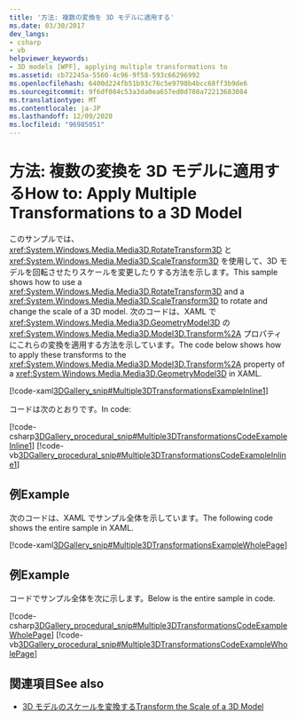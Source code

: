 ```yaml
---
title: '方法: 複数の変換を 3D モデルに適用する'
ms.date: 03/30/2017
dev_langs:
- csharp
- vb
helpviewer_keywords:
- 3D models [WPF], applying multiple transformations to
ms.assetid: cb72245a-5560-4c96-9f58-593c66296992
ms.openlocfilehash: 6400d224fb51b93c76c5e9798b4bcc68ff3b9de6
ms.sourcegitcommit: 9f6df084c53a3da0ea657ed0d708a72213683084
ms.translationtype: MT
ms.contentlocale: ja-JP
ms.lasthandoff: 12/09/2020
ms.locfileid: "96985051"
---
```

# <a name="how-to-apply-multiple-transformations-to-a-3d-model"></a><span data-ttu-id="c8748-102">方法: 複数の変換を 3D モデルに適用する</span><span class="sxs-lookup"><span data-stu-id="c8748-102">How to: Apply Multiple Transformations to a 3D Model</span></span>
<span data-ttu-id="c8748-103">このサンプルでは、<xref:System.Windows.Media.Media3D.RotateTransform3D> と <xref:System.Windows.Media.Media3D.ScaleTransform3D> を使用して、3D モデルを回転させたりスケールを変更したりする方法を示します。</span><span class="sxs-lookup"><span data-stu-id="c8748-103">This sample shows how to use a <xref:System.Windows.Media.Media3D.RotateTransform3D> and a <xref:System.Windows.Media.Media3D.ScaleTransform3D> to rotate and change the scale of a 3D model.</span></span> <span data-ttu-id="c8748-104">次のコードは、XAML で <xref:System.Windows.Media.Media3D.GeometryModel3D> の <xref:System.Windows.Media.Media3D.Model3D.Transform%2A> プロパティにこれらの変換を適用する方法を示しています。</span><span class="sxs-lookup"><span data-stu-id="c8748-104">The code below shows how to apply these transforms to the <xref:System.Windows.Media.Media3D.Model3D.Transform%2A> property of a <xref:System.Windows.Media.Media3D.GeometryModel3D> in XAML.</span></span>  
  
 [!code-xaml[3DGallery_snip#Multiple3DTransformationsExampleInline1](~/samples/snippets/csharp/VS_Snippets_Wpf/3DGallery_snip/CS/MultipleTransformationsExample.xaml#multiple3dtransformationsexampleinline1)]  
  
 <span data-ttu-id="c8748-105">コードは次のとおりです。</span><span class="sxs-lookup"><span data-stu-id="c8748-105">In code:</span></span>  
  
 [!code-csharp[3DGallery_procedural_snip#Multiple3DTransformationsCodeExampleInline1](~/samples/snippets/csharp/VS_Snippets_Wpf/3DGallery_procedural_snip/CSharp/MultipleTransformationsExample.cs#multiple3dtransformationscodeexampleinline1)]
 [!code-vb[3DGallery_procedural_snip#Multiple3DTransformationsCodeExampleInline1](~/samples/snippets/visualbasic/VS_Snippets_Wpf/3DGallery_procedural_snip/visualbasic/multipletransformationsexample.vb#multiple3dtransformationscodeexampleinline1)]  
  
## <a name="example"></a><span data-ttu-id="c8748-106">例</span><span class="sxs-lookup"><span data-stu-id="c8748-106">Example</span></span>  
 <span data-ttu-id="c8748-107">次のコードは、XAML でサンプル全体を示しています。</span><span class="sxs-lookup"><span data-stu-id="c8748-107">The following code shows the entire sample in XAML.</span></span>  
  
 [!code-xaml[3DGallery_snip#Multiple3DTransformationsExampleWholePage](~/samples/snippets/csharp/VS_Snippets_Wpf/3DGallery_snip/CS/MultipleTransformationsExample.xaml#multiple3dtransformationsexamplewholepage)]  
  
## <a name="example"></a><span data-ttu-id="c8748-108">例</span><span class="sxs-lookup"><span data-stu-id="c8748-108">Example</span></span>  
 <span data-ttu-id="c8748-109">コードでサンプル全体を次に示します。</span><span class="sxs-lookup"><span data-stu-id="c8748-109">Below is the entire sample in code.</span></span>  
  
 [!code-csharp[3DGallery_procedural_snip#Multiple3DTransformationsCodeExampleWholePage](~/samples/snippets/csharp/VS_Snippets_Wpf/3DGallery_procedural_snip/CSharp/MultipleTransformationsExample.cs#multiple3dtransformationscodeexamplewholepage)]
 [!code-vb[3DGallery_procedural_snip#Multiple3DTransformationsCodeExampleWholePage](~/samples/snippets/visualbasic/VS_Snippets_Wpf/3DGallery_procedural_snip/visualbasic/multipletransformationsexample.vb#multiple3dtransformationscodeexamplewholepage)]  
  
## <a name="see-also"></a><span data-ttu-id="c8748-110">関連項目</span><span class="sxs-lookup"><span data-stu-id="c8748-110">See also</span></span>

- [<span data-ttu-id="c8748-111">3D モデルのスケールを変換する</span><span class="sxs-lookup"><span data-stu-id="c8748-111">Transform the Scale of a 3D Model</span></span>](how-to-transform-the-scale-of-a-3-d-model.md)

